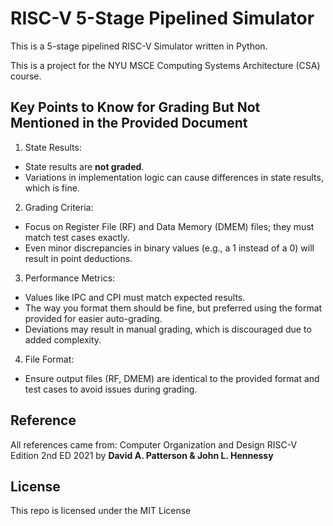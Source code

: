 # RISC-V 5-Stage Pipelined Simulator

This is a 5-stage pipelined RISC-V Simulator written in Python.

This is a project for the NYU MSCE Computing Systems Architecture (CSA) course.

## Key Points to Know for Grading But Not Mentioned in the Provided Document

1.	State Results:
- State results are **not graded**.
- Variations in implementation logic can cause differences in state results, which is fine.
2. Grading Criteria:
- Focus on Register File (RF) and Data Memory (DMEM) files; they must match test cases exactly.
- Even minor discrepancies in binary values (e.g., a 1 instead of a 0) will result in point deductions.
3. Performance Metrics:
- Values like IPC and CPI must match expected results.
- The way you format them should be fine, but preferred using the format provided for easier auto-grading.
- Deviations may result in manual grading, which is discouraged due to added complexity.
4. File Format:
- Ensure output files (RF, DMEM) are identical to the provided format and test cases to avoid issues during grading.

## Reference

All references came from:
Computer Organization and Design RISC-V Edition 2nd ED 2021 by **David A. Patterson & John L. Hennessy** 

## License

This repo is licensed under the MIT License